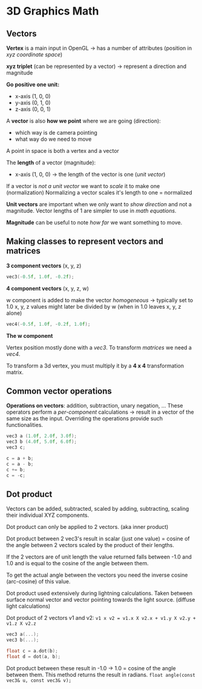 # 3D Graphics Math

## Vectors
**Vertex** is a main input in OpenGL -> has a number of attributes (position in *xyz coordinate space*)

**xyz triplet** (can be represented by a vector) -> represent a direction and magnitude

**Go positive one unit:**
- x-axis (1, 0, 0)
- y-axis (0, 1, 0)
- z-axis (0, 0, 1)

A **vector** is also **how we point** where we are going (direction):
- which way is de camera pointing
- what way do we need to move

A point in space is both a vertex and a vector

The **length** of a vector (magnitude):
- x-axis (1, 0, 0) -> the length of the vector is one (*unit vector*)

If a vector is *not a unit vector* we want to *scale* it to make one (normalization)
Normalizing a vector scales it's length to one = normalized

**Unit vectors** are important when we only want to *show direction* and not a magnitude.
Vector lengths of 1 are simpler to use in *math equations*.

**Magnitude** can be useful to note *how far* we want something to move.

## Making classes to represent vectors and matrices
**3 component vectors** (x, y, z)
```c++
vec3(-0.5f, 1.0f, -0.2f);
```

**4 component vectors** (x, y, z, w)

w component is added to make the vector *homogeneous* -> typically set to 1.0
x, y, z values might later be divided by w (when in 1.0 leaves x, y, z alone)
```c++
vec4(-0.5f, 1.0f, -0.2f, 1.0f);
```

**The w component**

Vertex position mostly done with a *vec3*. To transform *matrices* we need a *vec4*.

To transform a 3d vertex, you must multiply it by a **4 x 4** transformation matrix.

## Common vector operations
**Operations on vectors**: addition, subtraction, unary negation, ...
These operators perform a *per-component* calculations -> result in a vector of the same size as the input. Overriding the operations provide such functionalities.
```c++
vec3 a (1.0f, 2.0f, 3.0f);
vec3 b (4.0f, 5.0f, 6.0f);
vec3 c;

c = a + b;
c = a - b;
c += b;
c = -c;
```

## Dot product
Vectors can be added, subtracted, scaled by adding, subtracting, scaling their individual XYZ components.

Dot product can only be applied to 2 vectors. (aka inner product)

Dot product between 2 vec3's result in scalar (just one value) = cosine of the angle between 2 vectors scaled by the product of their lengths.

If the 2 vectors are of unit length the value returned falls between -1.0 and 1.0 and is equal to the cosine of the angle between them.

To get the actual angle between the vectors you need the inverse cosine (arc-cosine) of this value.

Dot product used extensively during lightning calculations. Taken between surface normal vector and vector pointing towards the light source. (diffuse light calculations)

Dot product of 2 vectors v1 and v2:
`v1 x v2 = v1.x X v2.x + v1.y X v2.y + v1.z X v2.z`

```c++
vec3 a(...);
vec3 b(...);

float c = a.dot(b);
float d = dot(a, b);
```

Dot product between these result in -1.0 -> 1.0 = cosine of the angle between them.
This method returns the result in radians.
```float angle(const vec3& u, const vec3& v);```

